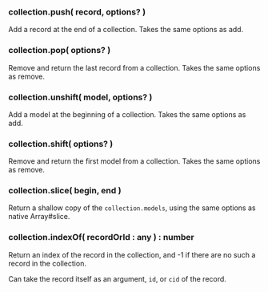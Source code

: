 ### collection.push( record, options? )

Add a record at the end of a collection. Takes the same options as add.

### collection.pop( options? ) 
Remove and return the last record from a collection. Takes the same options as remove.

### collection.unshift( model, options? ) 

Add a model at the beginning of a collection. Takes the same options as add.

### collection.shift( options? ) 
Remove and return the first model from a collection. Takes the same options as remove.

### collection.slice( begin, end ) 

Return a shallow copy of the `collection.models`, using the same options as native Array#slice.

### collection.indexOf( recordOrId : any ) : number

Return an index of the record in the collection, and -1 if there are no such a record in the collection.

Can take the record itself as an argument, `id`, or `cid` of the record.
